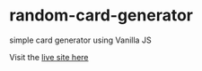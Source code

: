 # random-card-generator
 simple card generator using Vanilla JS
 
 Visit the [live site here](https://codepen.io/ddggxh/pen/abLyOrR)
